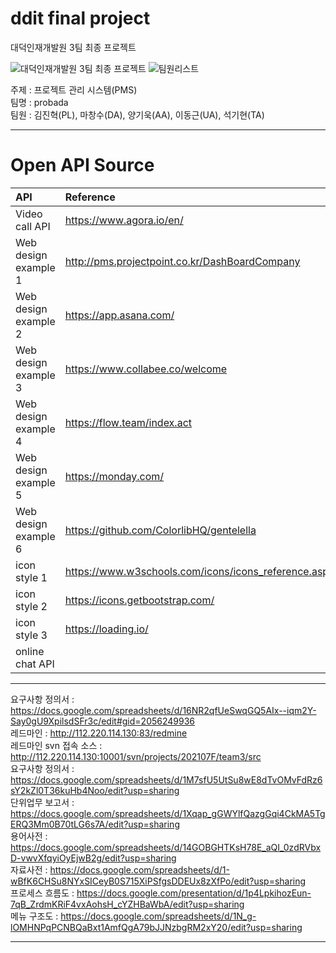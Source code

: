# ddit final project
대덕인재개발원 3팀 최종 프로젝트

![대덕인재개발원 3팀 최종 프로젝트](https://user-images.githubusercontent.com/88367503/145524140-31f9544c-b792-4bed-b2ca-c21f6b218406.jpg) ![팀원리스트](https://user-images.githubusercontent.com/88367503/145524429-ce54f325-6c82-4dee-92f8-f91b68b3375e.png)<br/>

주제 : 프로젝트 관리 시스템(PMS) <br/>
팀명 : probada <br/>
팀원 : 김진혁(PL), 마창수(DA), 양기욱(AA), 이동근(UA), 석기현(TA)<br/>


---
# Open API Source

|API|Reference|Description|
|:---|:---|:---|
|Video call API | https://www.agora.io/en/ | agora api |
|Web design example 1 | http://pms.projectpoint.co.kr/DashBoardCompany | 아이디 : demouser@gmail.com <br/> 비밀번호 : passw0rd |
|Web design example 2 | https://app.asana.com/ | asana |
|Web design example 3 | https://www.collabee.co/welcome | collabee |
|Web design example 4 | https://flow.team/index.act | flow |
|Web design example 5 | https://monday.com/ | monday |
|Web design example 6 | https://github.com/ColorlibHQ/gentelella | gentelella |
|icon style 1 | https://www.w3schools.com/icons/icons_reference.asp | w3c |
|icon style 2 | https://icons.getbootstrap.com/ | Bootstrap Icons |
|icon style 3 | https://loading.io/ | loading.io |
|online chat API|||

---
요구사항 정의서    :    https://docs.google.com/spreadsheets/d/16NR2qfUeSwqGQ5AIx--iqm2Y-Say0gU9XpilsdSFr3c/edit#gid=2056249936 <br/>
레드마인    :    http://112.220.114.130:83/redmine <br/>
레드마인 svn 접속 소스    :    http://112.220.114.130:10001/svn/projects/202107F/team3/src <br/>
요구사항 정의서    :    https://docs.google.com/spreadsheets/d/1M7sfU5UtSu8wE8dTvOMvFdRz6sY2kZl0T36kuHb4Noo/edit?usp=sharing <br/>
단위업무 보고서    :    https://docs.google.com/spreadsheets/d/1Xqap_gGWYlfQazgGqi4CkMA5TgERQ3Mm0B70tLG6s7A/edit?usp=sharing <br/>
용어사전    :    https://docs.google.com/spreadsheets/d/14GOBGHTKsH78E_aQI_0zdRVbxD-vwvXfqyiOyEjwB2g/edit?usp=sharing <br/>
자료사전    :    https://docs.google.com/spreadsheets/d/1-wBfK6CHSu8NYxSICeyB0S715XiPSfgsDDEUx8zXfPo/edit?usp=sharing <br/>
프로세스 흐름도    :    https://docs.google.com/presentation/d/1p4LpkihozEun-7qB_ZrdmKRiF4vxAohsH_cYZHBaWbA/edit?usp=sharing <br/>
메뉴 구조도    :    https://docs.google.com/spreadsheets/d/1N_g-lOMHNPqPCNBQaBxt1AmfQgA79bJJNzbgRM2xY20/edit?usp=sharing <br/>

---

